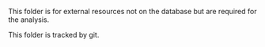This folder is for external resources not on the database but are required for the analysis. 

This folder is tracked by git. 